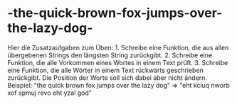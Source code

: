 # -the-quick-brown-fox-jumps-over-the-lazy-dog-
Hier die Zusatzaufgaben zum Üben: 1. Schreibe eine Funktion, die aus allen übergebenen Strings den längsten String zurückgibt. 2. Schreibe eine Funktion, die alle Vorkommen eines Wortes in einem Text prüft. 3. Schreibe eine Funktion, die alle Wörter in einem Text rückwärts geschrieben zurückgibt. Die Position der Worte soll sich dabei aber nicht ändern. Beispiel: "the quick brown fox jumps over the lazy dog" => "eht kciuq nworb xof spmuj revo eht yzal god"
